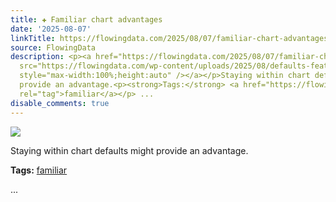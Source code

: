 ```yaml
---
title: ✚ Familiar chart advantages
date: '2025-08-07'
linkTitle: https://flowingdata.com/2025/08/07/familiar-chart-advantages/
source: FlowingData
description: <p><a href="https://flowingdata.com/2025/08/07/familiar-chart-advantages/"><img
  src="https://flowingdata.com/wp-content/uploads/2025/08/defaults-featured-750x448.png"
  style="max-width:100%;height:auto" /></a></p>Staying within chart defaults might
  provide an advantage.<p><strong>Tags:</strong> <a href="https://flowingdata.com/tag/familiar/"
  rel="tag">familiar</a></p> ...
disable_comments: true
---
```

<p><a href="https://flowingdata.com/2025/08/07/familiar-chart-advantages/"><img src="https://flowingdata.com/wp-content/uploads/2025/08/defaults-featured-750x448.png" style="max-width:100%;height:auto" /></a></p>Staying within chart defaults might provide an advantage.<p><strong>Tags:</strong> <a href="https://flowingdata.com/tag/familiar/" rel="tag">familiar</a></p> ...